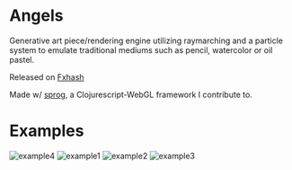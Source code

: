# Angels
Generative art piece/rendering engine utilizing raymarching and a particle system to emulate traditional mediums such as pencil, watercolor or oil pastel.

Released on [Fxhash](https://www.fxhash.xyz/generative/25566)

Made w/ [sprog](https://github.com/Ella-Hoeppner/sprog), a Clojurescript-WebGL framework I contribute to. 

# Examples
![example4](https://github.com/FayCarsons/Angels/assets/95594152/6c5e695c-1dc5-4f20-8109-d553babb4e3a)
![example1](https://github.com/FayCarsons/Angels/assets/95594152/0bf9cf4e-4e93-47c0-b85d-ff0d91385d6d)
![example2](https://github.com/FayCarsons/Angels/assets/95594152/c95093e1-5e96-4695-8b23-35992ef80c75)
![example3](https://github.com/FayCarsons/Angels/assets/95594152/488054ca-516e-4077-82ed-6b3b7597701b)

